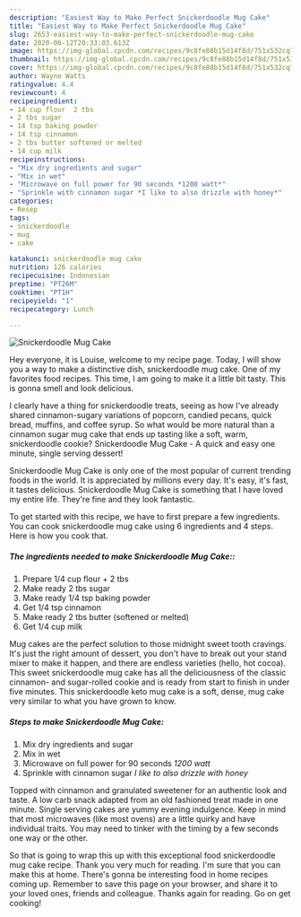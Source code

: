 ```yaml
---
description: "Easiest Way to Make Perfect Snickerdoodle Mug Cake"
title: "Easiest Way to Make Perfect Snickerdoodle Mug Cake"
slug: 2653-easiest-way-to-make-perfect-snickerdoodle-mug-cake
date: 2020-06-12T20:33:03.613Z
image: https://img-global.cpcdn.com/recipes/9c8fe88b15d14f8d/751x532cq70/snickerdoodle-mug-cake-recipe-main-photo.jpg
thumbnail: https://img-global.cpcdn.com/recipes/9c8fe88b15d14f8d/751x532cq70/snickerdoodle-mug-cake-recipe-main-photo.jpg
cover: https://img-global.cpcdn.com/recipes/9c8fe88b15d14f8d/751x532cq70/snickerdoodle-mug-cake-recipe-main-photo.jpg
author: Wayne Watts
ratingvalue: 4.4
reviewcount: 4
recipeingredient:
- 14 cup flour  2 tbs
- 2 tbs sugar
- 14 tsp baking powder
- 14 tsp cinnamon
- 2 tbs butter softened or melted
- 14 cup milk
recipeinstructions:
- "Mix dry ingredients and sugar"
- "Mix in wet"
- "Microwave on full power for 90 seconds *1200 watt*"
- "Sprinkle with cinnamon sugar *I like to also drizzle with honey*"
categories:
- Resep
tags:
- snickerdoodle
- mug
- cake

katakunci: snickerdoodle mug cake
nutrition: 126 calories
recipecuisine: Indonesian
preptime: "PT26M"
cooktime: "PT1H"
recipeyield: "1"
recipecategory: Lunch

---
```



![Snickerdoodle Mug Cake](https://img-global.cpcdn.com/recipes/9c8fe88b15d14f8d/751x532cq70/snickerdoodle-mug-cake-recipe-main-photo.jpg)

Hey everyone, it is Louise, welcome to my recipe page. Today, I will show you a way to make a distinctive dish, snickerdoodle mug cake. One of my favorites food recipes. This time, I am going to make it a little bit tasty. This is gonna smell and look delicious.

I clearly have a thing for snickerdoodle treats, seeing as how I&#39;ve already shared cinnamon-sugary variations of popcorn, candied pecans, quick bread, muffins, and coffee syrup. So what would be more natural than a cinnamon sugar mug cake that ends up tasting like a soft, warm, snickerdoodle cookie? Snickerdoodle Mug Cake - A quick and easy one minute, single serving dessert!

Snickerdoodle Mug Cake is only one of the most popular of current trending foods in the world. It is appreciated by millions every day. It's easy, it's fast, it tastes delicious. Snickerdoodle Mug Cake is something that I have loved my entire life. They're fine and they look fantastic.


To get started with this recipe, we have to first prepare a few ingredients. You can cook snickerdoodle mug cake using 6 ingredients and 4 steps. Here is how you cook that.

##### The ingredients needed to make Snickerdoodle Mug Cake::

1. Prepare 1/4 cup flour + 2 tbs
1. Make ready 2 tbs sugar
1. Make ready 1/4 tsp baking powder
1. Get 1/4 tsp cinnamon
1. Make ready 2 tbs butter (softened or melted)
1. Get 1/4 cup milk


Mug cakes are the perfect solution to those midnight sweet tooth cravings. It&#39;s just the right amount of dessert, you don&#39;t have to break out your stand mixer to make it happen, and there are endless varieties (hello, hot cocoa). This sweet snickerdoodle mug cake has all the deliciousness of the classic cinnamon- and sugar-rolled cookie and is ready from start to finish in under five minutes. This snickerdoodle keto mug cake is a soft, dense, mug cake very similar to what you have grown to know. 

##### Steps to make Snickerdoodle Mug Cake:

1. Mix dry ingredients and sugar
1. Mix in wet
1. Microwave on full power for 90 seconds *1200 watt*
1. Sprinkle with cinnamon sugar *I like to also drizzle with honey*


Topped with cinnamon and granulated sweetener for an authentic look and taste. A low carb snack adapted from an old fashioned treat made in one minute. Single serving cakes are yummy evening indulgence. Keep in mind that most microwaves (like most ovens) are a little quirky and have individual traits. You may need to tinker with the timing by a few seconds one way or the other. 

So that is going to wrap this up with this exceptional food snickerdoodle mug cake recipe. Thank you very much for reading. I'm sure that you can make this at home. There's gonna be interesting food in home recipes coming up. Remember to save this page on your browser, and share it to your loved ones, friends and colleague. Thanks again for reading. Go on get cooking!

